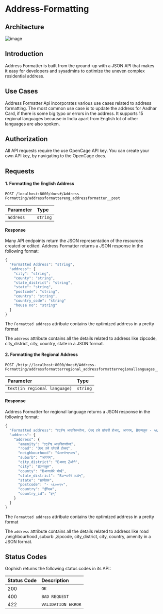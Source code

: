 # Address-Formatting


## Architecture
![image](https://user-images.githubusercontent.com/60667917/139524901-0a25e1ba-6038-4600-8f88-ec42369715c8.png)



## Introduction

Address Formatter is built from the ground-up with a JSON API that makes it easy for developers and sysadmins to optimize the uneven complex residential address.


## Use Cases

Address Formatter Api incorporates various use cases related to address formatting. The most common use case is to update the address for Aadhar Card, if there is some big typo or errors in the address. It supports 15 regional languages because in India apart from English lot of other languages are also spoken.


## Authorization

All API requests require the use OpenCage API key. You can create your own API key, by navigating to the OpenCage docs.

## Requests

#### 1. Formatting the English Address
```http
POST /localhost:8000/docs#/Address-Formatting/addressformattereng_addressformatter__post
```

| Parameter | Type 
| :--- | :--- |
| `address` | `string` | 

#### Response

Many API endpoints return the JSON representation of the resources created or edited. Address Formatter returns a JSON response in the following format:

```javascript
{
  "Formatted Address": "string",
  "address": {
    "city": "string",
    "county": "string",
    "state_district": "string",
    "state": "string",
    "postcode": "string",
    "country": "string",
    "country_code": "string"
    "house no": "string"
  }
}
```

The `Formatted address` attribute contains the optimized address in a pretty format

The `address` attribute contains all the details related to address like  zipcode, city_district, city, country, state in a JSON format.


#### 2. Formatting the Regional Address

```http
POST /http://localhost:8000/docs#/Address-Formatting/addressformatterregional_addressformatterregionallanguages__post
```

| Parameter | Type 
| :--- | :--- |
| `text(in regional language)` | `string` | 

#### Response

Address Formatter for regional language returns a JSON response in the following format:

```javascript
{
  "Formatted address": "ग़्ट्ःPष् आउस्तिन्तोव्न्, Oल्द् ऱचे छोउर्से ऱोअद्, आगरम्, Bएन्गलुरु - ५६००९५, ख़र्नतक, ईन्दिअ",
  "address": {
    "address": {
      "amenity": "ग़्ट्ःPष् आउस्तिन्तोव्न्",
      "road": "Oल्द् ऱचे छोउर्से ऱोअद्",
      "neighbourhood": "य़ेल्लगोन्दन्पल्य",
      "suburb": "आगरम्",
      "city_district": "Eअस्त् Zओने",
      "city": "Bएन्गलुरु",
      "county": "Bअन्गलोरे णोर्थ्",
      "state_district": "Bअन्गलोरे ऊर्बन्",
      "state": "ख़र्नतक",
      "postcode": "- ५६००९५",
      "country": "ईन्दिअ",
      "country_id": "इन्"
    }
  }
}
```

The `Formatted address` attribute contains the optimized address in a pretty format

The `address` attribute contains all the details related to address like road ,neighbourhood ,suburb ,zipcode, city_district, city, country, amenity in a JSON format.

## Status Codes

Gophish returns the following status codes in its API:

| Status Code | Description |
| :--- | :--- |
| 200 | `OK` |
| 400 | `BAD REQUEST` |
| 422 | `VALIDATION ERROR` |

